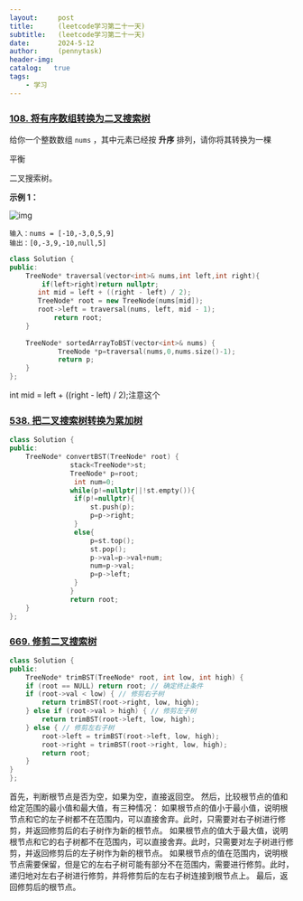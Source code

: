 ```yaml
---
layout:     post
title:      (leetcode学习第二十一天)
subtitle:   (leetcode学习第二十一天)
date:       2024-5-12
author:     (pennytask)
header-img: 
catalog:   true
tags:
    - 学习
---
```

### [108. 将有序数组转换为二叉搜索树](https://leetcode.cn/problems/convert-sorted-array-to-binary-search-tree/)

给你一个整数数组 `nums` ，其中元素已经按 **升序** 排列，请你将其转换为一棵 

平衡

 二叉搜索树。



 

**示例 1：**

![img](https://assets.leetcode.com/uploads/2021/02/18/btree1.jpg)

```
输入：nums = [-10,-3,0,5,9]
输出：[0,-3,9,-10,null,5]
```

```c++
class Solution {
public:
    TreeNode* traversal(vector<int>& nums,int left,int right){
        if(left>right)return nullptr;
       int mid = left + ((right - left) / 2);
       TreeNode* root = new TreeNode(nums[mid]);
       root->left = traversal(nums, left, mid - 1);
           return root;
    }
    
    TreeNode* sortedArrayToBST(vector<int>& nums) {
            TreeNode *p=traversal(nums,0,nums.size()-1);
            return p;
    }
};
```

  int mid = left + ((right - left) / 2);注意这个

### [538. 把二叉搜索树转换为累加树](https://leetcode.cn/problems/convert-bst-to-greater-tree/)

```c++
class Solution {
public:
    TreeNode* convertBST(TreeNode* root) {
               stack<TreeNode*>st;
               TreeNode* p=root;
                int num=0;
               while(p!=nullptr||!st.empty()){
                if(p!=nullptr){
                    st.push(p);
                    p=p->right;
                }
                else{
                    p=st.top();
                    st.pop();
                    p->val=p->val+num;
                    num=p->val;
                    p=p->left;
                }
               }
               return root;
    }
};
```

### [669. 修剪二叉搜索树](https://leetcode.cn/problems/trim-a-binary-search-tree/)

```c++
class Solution {
public:
    TreeNode* trimBST(TreeNode* root, int low, int high) {
    if (root == NULL) return root; // 确定终止条件
    if (root->val < low) { // 修剪右子树
        return trimBST(root->right, low, high);
    } else if (root->val > high) { // 修剪左子树
        return trimBST(root->left, low, high);
    } else { // 修剪左右子树
        root->left = trimBST(root->left, low, high);
        root->right = trimBST(root->right, low, high);
        return root;
    }
}
};
```

首先，判断根节点是否为空，如果为空，直接返回空。
然后，比较根节点的值和给定范围的最小值和最大值，有三种情况：
如果根节点的值小于最小值，说明根节点和它的左子树都不在范围内，可以直接舍弃。此时，只需要对右子树进行修剪，并返回修剪后的右子树作为新的根节点。
如果根节点的值大于最大值，说明根节点和它的右子树都不在范围内，可以直接舍弃。此时，只需要对左子树进行修剪，并返回修剪后的左子树作为新的根节点。
如果根节点的值在范围内，说明根节点需要保留，但是它的左右子树可能有部分不在范围内，需要进行修剪。此时，递归地对左右子树进行修剪，并将修剪后的左右子树连接到根节点上。
最后，返回修剪后的根节点。


